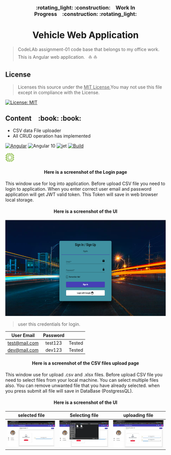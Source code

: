 <h3 align="center">:rotating_light: :construction:&ensp;&ensp;Work In Progress&ensp;&ensp;:construction: :rotating_light:</h3>
<h1 align="center">Vehicle Web Application</h1>

> CodeLAb assignment-01 code base that belongs to my office work. This is Angular web application. &ensp;:boat: :boat:

<h2>License</h2>

> Licenses this source under the <u>MIT License</u>,You may not use this file except in compliance with the License.
<!-- Badges -->
<p align="left">
  <a href="LICENSE.md">
    <img src="https://img.shields.io/badge/License-MIT-blue.svg" alt="License: MIT" height="18">
  </a>
</p>

<h2>Content&ensp;&ensp;:book: :book:</h2>

<ul>
    <li>CSV data File uploader</li>
    <li>All CRUD operation has implemented</li>
</ul>

[![Angular](https://img.shields.io/badge/Angular-11-red)](https://angular.io/)
<img src="https://angular.io/assets/images/logos/angular/angular.svg" alt="Angular 10" height="27">
<img src="https://jwt.io/img/pic_logo.svg" alt="jet" height="27">
[![Build](https://img.shields.io/badge/Build-Passed-green)](https://angular.io/)

<img src="https://raw.githubusercontent.com/acervenky/animated-github-badges/master/assets/devbadge.gif" alt="Passed" height="28">

<h4 align="center">Here is a screenshot of the Login page</h4>

<P> This window use for log into application. Before upload CSV file you need to login to application. When you enter correct user email and password application will get JWT valid token. This Token will save in web browser local storage. </P>

<h4 align="center">Here is a screenshot of the UI</h4>
<!-- image -->
<p align="center">
  <img src="./assest/login.png" alt="App Screenshots" height="300" width="600">
</p>

> user this credentials for login.

| User Email    | Password      | 	 |
| ------------- |:-------------:| -----: |
| test@mail.com | test123	| Tested |
| dev@mail.com 	| dev123	| Tested |

<h4 align="center">Here is a screenshot of the CSV files upload page</h4>

<P> This window use for upload .csv and .xlsx files. Before upload CSV file you need to select files from your local machine. You can select multiple files also. You can remove unwanted file that you have already selected. when you press submit all file will save in DataBase (PostgressQL). </P>

<h4 align="center">Here is a screenshot of the UI</h4>

| selected file            |  Selecting file               | uploading file
:-------------------------:|:--------------------------:|:--------------------------:
![](./assest/fil2.png)     |  ![](./assest/fil1.png)    | ![](./assest/fil3.png)

